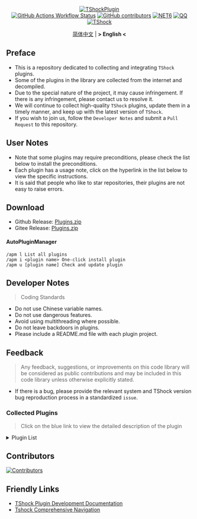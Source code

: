<div align = "center">
  
[![TShockPlugin](https://socialify.git.ci/UnrealMultiple/TShockPlugin/image?description=1&descriptionEditable=A%20TShock%20Chinese%20Plugin%20Collection%20Repository&forks=1&issues=1&language=1&logo=https%3A%2F%2Fgithub.com%2FUnrealMultiple%2FTShockPlugin%2Fblob%2Fmaster%2Ficon.png%3Fraw%3Dtrue&name=1&pattern=Circuit%20Board&pulls=1&stargazers=1&theme=Auto)](https://github.com/UnrealMultiple/TShockPlugin)  
[![GitHub Actions Workflow Status](https://img.shields.io/github/actions/workflow/status/UnrealMultiple/TShockPlugin/.github%2Fworkflows%2Fbuild.yml)](https://github.com/UnrealMultiple/TShockPlugin/actions)
[![GitHub contributors](https://img.shields.io/github/contributors/UnrealMultiple/TShockPlugin?style=flat)](https://github.com/UnrealMultiple/TShockPlugin/graphs/contributors)
[![NET6](https://img.shields.io/badge/Core-%20.NET_6-blue)](https://dotnet.microsoft.com/zh-cn/)
[![QQ](https://img.shields.io/badge/QQ-EB1923?logo=tencent-qq&logoColor=white)](https://qm.qq.com/cgi-bin/qm/qr?k=54tOesIU5g13yVBNFIuMBQ6AzjgE6f0m&jump_from=webapi&authKey=6jzafzJEqQGzq7b2mAHBw+Ws5uOdl83iIu7CvFmrfm/Xxbo2kNHKSNXJvDGYxhSW)
[![TShock](https://img.shields.io/badge/TShock5.2.0-2B579A.svg?&logo=TShock&logoColor=white)](https://github.com/Pryaxis/TShock)

[简体中文](README.md) | **&gt; English &lt;**

</div>

## Preface
- This is a repository dedicated to collecting and integrating `TShock` plugins.
- Some of the plugins in the library are collected from the internet and decompiled.
- Due to the special nature of the project, it may cause infringement. If there is any infringement, please contact us to resolve it.
- We will continue to collect high-quality `TShock` plugins, update them in a timely manner, and keep up with the latest version of `TShock`.
- If you wish to join us, follow the `Developer Notes` and submit a `Pull Request` to this repository.


## User Notes

- Note that some plugins may require preconditions, please check the list below to install the preconditions.
- Each plugin has a usage note, click on the hyperlink in the list below to view the specific instructions.
- It is said that people who like to star repositories, their plugins are not easy to raise errors.

## Download

- Github Release: [Plugins.zip](https://github.com/UnrealMultiple/TShockPlugin/releases/download/V1.0.0.0/Plugins.zip)
- Gitee Release: [Plugins.zip](https://gitee.com/kksjsj/TShockPlugin/releases/download/V1.0.0.0/Plugins.zip)
#### AutoPluginManager
    /apm l List all plugins
    /apm i <plugin name> One-click install plugin
    /apm u [plugin name] Check and update plugin
## Developer Notes

> Coding Standards

- Do not use Chinese variable names.
- Do not use dangerous features.
- Avoid using multithreading where possible.
- Do not leave backdoors in plugins.
- Please include a README.md file with each plugin project.

## Feedback

> Any feedback, suggestions, or improvements on this code library will be considered as public contributions and may be included in this code library unless otherwise explicitly stated.

- If there is a bug, please provide the relevant system and TShock version bug reproduction process in a standardized `issue`.

### Collected Plugins

> Click on the blue link to view the detailed description of the plugin

<Details>
<Summary>Plugin List</Summary>

| Plugin Name | English Available | Plugin Description | Precondition |
|-------------|-------------------|-------------------|---------------|
| [AdditionalPylons](src/AdditionalPylons/README_EN.md) | Yes | Place more Pylons | No |
| [AnnouncementBoxPlus](src/AnnouncementBoxPlus/README.md) | No | Enhance Broadcast Box Functionality | No |
| [AutoBroadcast](src/AutoBroadcast/README_EN.md) | Yes | Automatic broadcast | No |
| [AutoClear](src/Autoclear/README_EN.md) | Yes | Intelligent automatic cleaning | No |
| [AutoReset](src/AutoReset/README_EN.md) | Yes | Fully automatic reset | No |
| [AutoStoreItems](src/AutoStoreItems/README_EN.md) | Yes | Automatic storage | No |
| [AutoTeam](src/AutoTeam/README_EN.md) | Yes | Automatic team formation | No |
| [Back](src/Back/README_EN.md) | Yes | Return to the point of death | No |
| [BagPing](src/BagPing/README_EN.md) | Yes | Mark treasure bags on the map | No |
| [BetterWhitelist](src/BetterWhitelist/README_EN.md) | Yes | Whitelist plugin | No |
| [BanNpc](src/BanNpc/README_EN.md) | Yes | Prevent monster generation | No |
| [BedSet](src/BedSet/README_EN.md) | No | Set and record respawn points | No |
| [BridgeBuilder](src/BridgeBuilder/README_EN.md) | Yes | Quick bridge building | No |
| [BuildMaster](src/BuildMaster/README.md) | No | Red Bean Mini Game·Master Builder Mode | [MiniGamesAPI](src/MiniGamesAPI/README.md) |
| [Chireiden.TShock.Omni](https://github.com/sgkoishi/yaaiomni/blob/master/README.md) | Yes | Yet another misc plugin for TShock - the core part                                 |            No  |
| [Chireiden.TShock.Omni.Misc](https://github.com/sgkoishi/yaaiomni/blob/master/README.md)  |  Yes  | Yet another misc plugin for TShock - the miscellaneous part          |           [Chireiden.TShock.Omni](https://github.com/sgkoishi/yaaiomni/blob/master/README.md) |
| [CaiBot](src/CaiBot/README.md) | No | CaiBot adapter plugin | Built-in precondition |
| [CaiCustomEmojiCommand](src/CaiCustomEmojiCommand/README.md) | No | Custom emoji command | No |
| [CaiLib](src/CaiLib/README.md) | No | Cai's preload library | No |
| [CaiRewardChest](src/CaiRewardChest/README_EN.md) | Yes | Convert naturally generated chests into reward chests that everyone can claim once | No |
| [CGive](src/CGive/README_EN.md) | Yes | Offline commands | No |
| [Challenger](src/Challenger/README.md) | Yes | Challenger mode | No |
| [Chameleon](src/Chameleon/README_EN.md) | Yes | Login before entering the server | No |
| [ChattyBridge](src/ChattyBridge/README.md) | No | Used for cross-server chat | No |
| [ChestRestore](src/ChestRestore/README_EN.md) | Yes | Infinite items in resource servers | No |
| [CNPCShop](src/CNPCShop/README.md) | No | Custom NPC shop | No |
| [ConsoleSql](src/ConsoleSql/README.md) | No | Execute SQL statements in the console | No |
| [ConvertWorld](src/ConvertWorld/README.md) | No | Convert world items by defeating monsters | No |
| [CreateSpawn](src/CreateSpawn/README.md) | No | Spawn point building generation | No |
| [CriticalHit](src/CriticalHit/README.md) | No | Critical hit prompt | No |
| [DamageStatistic](src/DamageStatistic/README.md) | No | Display damage caused by each player after each boss fight | No |
| [DataSync](src/DataSync/README.md) | No | Progress synchronization | No |
| [DeathDrop](src/DeathDrop/README.md) | No | Random and custom loot upon monster death | No |
| [DisableGodMod](src/DisableGodMod/README.md) | No | Prevent players from being invincible | No |
| [DisableMonsLoot](src/DisableMonsLoot/README.md) | No | Prohibit monster loot | No |
| [DisableSurfaceProjectiles](src/DisableSurfaceProjectiles/README.md) | No | Prohibit surface projectiles | No |
| [Don't Fuck](src/DonotFuck/README.md) | No | Prevent swearing | No |
| [DTEntryBlock](src/DTEntryBlock/README.md) | No | Prevent entry into dungeons or temples | No |
| [DumpTerrariaID](src/DumpTerrariaID/README.md) | No | Dump Terraria IDs | No |
| [Economics.Deal](src/Economics.RPG/README.md) | No | Trading plugin | [EconomicsAPI](src/EconomicsAPI/README.md) |
| [Economics.NPC](src/Economics.NPC/README.md) | No | Custom monster rewards | [EconomicsAPI](src/EconomicsAPI/README.md) |
| [Economics.Projectile](src/Economics.Projectile/README.md) | No | Custom projectiles | [EconomicsAPI](src/EconomicsAPI/README.md) [Economics.RPG](src/Economics.RPG/README.md) |
| [Economics.Regain](src/Economics.Regain/README.md) | No | Item recycling | [EconomicsAPI](src/EconomicsAPI/README.md) |
| [Economics.RPG](src/Economics.RPG/README.md) | No | RPG plugin | [EconomicsAPI](src/EconomicsAPI/README.md) |
| [Economics.Shop](src/Economics.Shop/README.md) | No | Shop plugin | [EconomicsAPI](src/EconomicsAPI/README.md) [Economics.RPG](src/Economics.RPG/README.md) |
| [Economics.Task](src/Economics.Task/README.md) | No | Task plugin | [EconomicsAPI](src/EconomicsAPI/README.md) [Economics.RPG](src/Economics.RPG/README.md) |
| [Economics.Skill](src/Economics.Skill/README.md) | No | Skill plugin | [EconomicsAPI](src/EconomicsAPI/README.md) [Economics.RPG](src/Economics.RPG/README.md) |
| [Economics.WeaponPlus](src/Economics.WeaponPlus/README.md) | No | Weapon enhancement | [EconomicsAPI](src/EconomicsAPI/README.md) |
| [EconomicsAPI](src/EconomicsAPI/README.md) | No | Economic plugin prerequisite | No |
| [EndureBoost](src/EndureBoost/README_EN.md) | Yes | Grant specified buff when the player has a certain number of items | No |
| [EssentialsPlus](src/EssentialsPlus/README.md) | No | Additional management commands | No |
| [Ezperm](src/Ezperm/README.md) | No | Batch change permissions | No |
| [FishShop](https://github.com/UnrealMultiple/TShockFishShop/blob/master/README.md) | No | Fish shop | No |
| [GenerateMap](src/GenerateMap/README.md) | No | Generate map images | [CaiLib](src/CaiLib/README.md) |
| [GolfRewards](src/GolfRewards/README.md) | No | Golf rewards | No |
| [GoodNight](src/GoodNight/README.md) | No | Curfew | No |
| [HardPlayerDrop](src/HardPlayerDrop/README.md) | No | Hardcore death drops life crystals | No |
| [HelpPlus](src/HelpPlus/README.md) | No | Fix and enhance the Help command | No |
| [History](src/History/README.md) | No | History grid record | No |
| [HouseRegion](src/HouseRegion/README.md) | No | Land claiming plugin | No |
| [Invincibility](src/Invincibility/README.md) | No | Time-limited invincibility | No |
| [ItemPreserver](src/ItemPreserver/README.md) | No | Preserve specified items from consumption | No |
| [JourneyUnlock](src/JourneyUnlock/README.md) | No | Unlock journey items | No |
| [LifemaxExtra](src/LifemaxExtra/README.md) | No | Eat more life fruits/crystals | No |
| [ListPlugins](src/ListPlugins/README.md) | No | List installed plugins | No |
| [MapTeleport](src/MapTp/README.md) | No | Double-click on the map to teleport | No |
| [MiniGamesAPI](src/MiniGamesAPI/README.md) | No | Bean paste mini-game API | No |
| [MonsterRegen](src/MonsterRegen/README.md) | No | Monster progress regeneration | No |
| [Musicplayer](src/MusicPlayer/README.md) | No | Simple music player | No |
| [Noagent](src/Noagent/README.md) | No | Prohibit proxy IP from entering | No |
| [NormalDropsBags](src/NormalDropsBags/README.md) | No | Drop treasure bags at normal difficulty | No |
| [OnlineGiftPackage](src/OnlineGiftPackage/README.md) | No | Online gift package | No |
| [PacketsStop](src/PacketsStop/README.md) | No | Packet interception | No |
| [PermaBuff](src/PermaBuff/README.md) | No | Permanent buff | No |
| [PerPlayerLoot](src/PerPlayerLoot/README.md) | No | Separate chest for player loot | No |
| [PersonalPermission](src/PersonalPermission/README.md) | No | Set permissions individually for players | No |
| [Platform](src/Platform/README.md) | No | Determine player device | No |
| [PlayerManager](https://github.com/UnrealMultiple/TShockPlayerManager/blob/master/README.md) | No | Hufang's player manager | No |
| [PvPer](src/PvPer/README.md) | No | Duel system | No |
| [ProgressBag](src/ProgressBag/README.md) | No | Progress gift pack | No |
| [ProgressControls](src/ProgressControls/README.md) | No | Planbook (Automate server control) | No |
| [ProgressRestrict](src/ProgressRestrict/README.md) | No | Super progress detection | [DataSync](src/DataSync/README.md) |
| [ProxyProtocolSocket](src/ProxyProtocolSocket/README.md) | No | Accept proxy protocol connections | No |
| [RainbowChat](src/RainbowChat/README.md) | No | Random chat color | No |
| [RandomBroadcast](src/RandomBroadcast/README.md) | No | Random broadcast | No |
| [RandReSpawn](src/RandRespawn/README.md) | Yes | Random spawn point | No |
| [RealTime](src/RealTime/README.md) | No | Synchronize server time with real time | No |
| [RecipesBrowser](src/RecipesBrowser/README.md) | No | Crafting table | No |
| [RegionView](src/RegionView/README.md) | No | Display area boundaries | No |
| [ReFishTask](src/ReFishTask/README.md) | No | Automatically refresh fisherman tasks | No |
| [Respawn](src/Respawn/README.md) | No | Respawn at the death place | No |
| [RestInventory](src/RestInventory/README.md) | No | Provide REST query backpack interface | No |
| [Sandstorm](src/Sandstorm/README.md) | No | Toggle sandstorm | No |
| [ServerTools](src/ServerTools/README.md) | No | Server management tools | No |
| [SessionSentinel](src/SessionSentinel/README.md) | No | Handle players not sending data packets for a long time | No |
| [ShortCommand](src/ShortCommand/README.md) | No | Short command | No |
| [ShowArmors](src/ShowArmors/README.md) | No | Display equipment bar | No |
| [SignInSign](src/SignInSign/README.md) | No | Signboard login plugin | No |
| [SimultaneousUseFix](src/SimultaneousUseFix/README.md) | No | Solve problems like stuck double hammer and star spin machine gun | [Chireiden.TShock.Omni](src/https://github.com/sgkoishi/yaaiomni/releases) |
| [SmartRegions](src/SmartRegions/README.md) | No | Smart regions | No |
| [SpawnInfra](src/SpawnInfra/README.md) | No | Generate basic infrastructure | No |
| [SpclPerm](src/SpclPerm/README.md) | No | Server owner privileges | No |
| [StatusTextManager](src/StatusTextManager/README.md) | No | PC status text management plugin | No |
| [SwitchCommands](src/SwitchCommands/README.md) | No | Execute commands in region | No |
| [TeleportRequest](src/TeleportRequest/README.md) | Yes | Teleport request | No |
| [TimerKeeper](src/TimerKeeper/README.md) | Yes | Save timer state | No |
| [TownNPCHomes](src/TownNPCHomes/README.md) | No | NPC quick home | No |
| [UnseenInventory](src/UnseenInventory/README.md) | No | Allows the server to generate items that are normally 'unobtainable' | No |
| [VeinMiner](src/VeinMiner/README.md) | Yes | Chain mining | No |
| [WeaponPlusCostCoin](src/WeaponPlusCostCoin/README.md) | No | Weapon enhancement coin version | No |
| [WikiLangPackLoader](src/WikiLangPackLoader/README.md) | No | Load Chinese Wiki language pack for server | No |
| [WorldModify](https://github.com/UnrealMultiple/TShockWorldModify/blob/master/README.md) | No | World editor, can modify most of the world parameters | No |
| [ZHIPlayerManager](src/ZHIPlayerManager/README.md) | No | zZhi's player management plugin | No |



</Details>

## Contributors

[![Contributors](https://stats.deeptrain.net/contributor/UnrealMultiple/TShockPlugin)](https://github.com/UnrealMultiple/TShockPlugin/graphs/contributors)

## Friendly Links

- [TShock Plugin Development Documentation](https://github.com/ACaiCat/TShockPluginDocument)
- [Tshock Comprehensive Navigation](https://github.com/UnrealMultiple/Tshock-nav)

